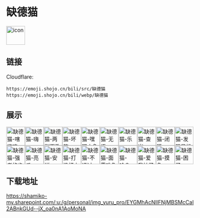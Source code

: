 # 缺德猫
<img src="https://emoji.shojo.cn/bili/src/缺德猫/icon.png" width="50" height="50" alt="icon">

## 链接
Cloudflare:
```
https://emoji.shojo.cn/bili/src/缺德猫
https://emoji.shojo.cn/bili/webp/缺德猫
```
## 展示
<img src="https://emoji.shojo.cn/bili/src/缺德猫/缺德猫-嗐嗨嗐.png" width="50" height="50" alt="缺德猫-嗐嗨嗐"><img src="https://emoji.shojo.cn/bili/src/缺德猫/缺德猫-嗨.png" width="50" height="50" alt="缺德猫-嗨"><img src="https://emoji.shojo.cn/bili/src/缺德猫/缺德猫-两副面孔.png" width="50" height="50" alt="缺德猫-两副面孔"><img src="https://emoji.shojo.cn/bili/src/缺德猫/缺德猫-坏笑.png" width="50" height="50" alt="缺德猫-坏笑"><img src="https://emoji.shojo.cn/bili/src/缺德猫/缺德猫-嘿嘿小鱼干.png" width="50" height="50" alt="缺德猫-嘿嘿小鱼干"><img src="https://emoji.shojo.cn/bili/src/缺德猫/缺德猫-无语.png" width="50" height="50" alt="缺德猫-无语"><img src="https://emoji.shojo.cn/bili/src/缺德猫/缺德猫-乐.png" width="50" height="50" alt="缺德猫-乐"><img src="https://emoji.shojo.cn/bili/src/缺德猫/缺德猫-查岗.png" width="50" height="50" alt="缺德猫-查岗"><img src="https://emoji.shojo.cn/bili/src/缺德猫/缺德猫-闭嘴.png" width="50" height="50" alt="缺德猫-闭嘴"><img src="https://emoji.shojo.cn/bili/src/缺德猫/缺德猫-发现目标.png" width="50" height="50" alt="缺德猫-发现目标"><img src="https://emoji.shojo.cn/bili/src/缺德猫/缺德猫-强者的肯定.png" width="50" height="50" alt="缺德猫-强者的肯定"><img src="https://emoji.shojo.cn/bili/src/缺德猫/缺德猫-亮爪.png" width="50" height="50" alt="缺德猫-亮爪"><img src="https://emoji.shojo.cn/bili/src/缺德猫/缺德猫-安详.png" width="50" height="50" alt="缺德猫-安详"><img src="https://emoji.shojo.cn/bili/src/缺德猫/缺德猫-打没打内.png" width="50" height="50" alt="缺德猫-打没打内"><img src="https://emoji.shojo.cn/bili/src/缺德猫/缺德猫-不通过.png" width="50" height="50" alt="缺德猫-不通过"><img src="https://emoji.shojo.cn/bili/src/缺德猫/缺德猫-面露难色.png" width="50" height="50" alt="缺德猫-面露难色"><img src="https://emoji.shojo.cn/bili/src/缺德猫/缺德猫-哈？.png" width="50" height="50" alt="缺德猫-哈？"><img src="https://emoji.shojo.cn/bili/src/缺德猫/缺德猫-爱我怕了吗.png" width="50" height="50" alt="缺德猫-爱我怕了吗"><img src="https://emoji.shojo.cn/bili/src/缺德猫/缺德猫-摸鱼.png" width="50" height="50" alt="缺德猫-摸鱼"><img src="https://emoji.shojo.cn/bili/src/缺德猫/缺德猫-困了.png" width="50" height="50" alt="缺德猫-困了">

## 下载地址

https://shamiko-my.sharepoint.com/:u:/g/personal/img_yuru_pro/EYGMhAcNIlFNjMBSMcCaI2ABnkGUd--jX_oa0nA1AoMoNA